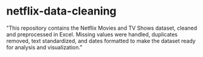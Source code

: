 # netflix-data-cleaning
"This repository contains the Netflix Movies and TV Shows dataset, cleaned and preprocessed in Excel. Missing values were handled, duplicates removed, text standardized, and dates formatted to make the dataset ready for analysis and visualization."
